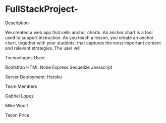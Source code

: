 # FullStackProject-

Description

We created a web app that sells anchor charts. An anchor chart is a tool used to support instruction. As you teach a lesson, you create an anchor chart, together with your students, that captures the most important content and relevant strategies. The user will

Technologies Used

Bootstrap
HTML
Node
Express
Sequelize
Javascript

Server Deployment: Heroku


Team Members

Gabriel Lopez

Mike Woolf

Teyon Price
